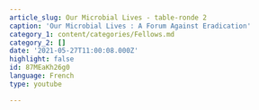 ```yaml
---
article_slug: Our Microbial Lives - table-ronde 2
caption: 'Our Microbial Lives : A Forum Against Eradication'
category_1: content/categories/Fellows.md
category_2: []
date: '2021-05-27T11:00:08.000Z'
highlight: false
id: 87MEaKh26g0
language: French
type: youtube

---
```

